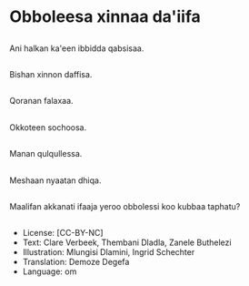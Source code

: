 # Obboleesa xinnaa da'iifa

##
Ani halkan ka'een ibbidda qabsisaa.

##
Bishan xinnon daffisa.

##
Qoranan falaxaa.

##
Okkoteen sochoosa.

##
Manan qulqullessa.

##
Meshaan nyaatan dhiqa.

##
Maalifan akkanati ifaaja yeroo obbolessi koo kubbaa taphatu?

##
* License: [CC-BY-NC]
* Text: Clare Verbeek, Thembani Dladla, Zanele Buthelezi
* Illustration: Mlungisi Dlamini, Ingrid Schechter
* Translation: Demoze Degefa
* Language: om
